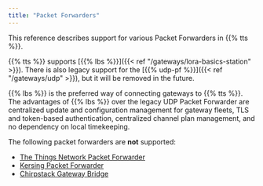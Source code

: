 ```yaml
---
title: "Packet Forwarders"
---
```


This reference describes support for various Packet Forwarders in {{% tts %}}.

<!--more-->

{{% tts %}} supports [{{% lbs %}}]({{< ref "/gateways/lora-basics-station" >}}). There is also legacy support for the [{{% udp-pf %}}]({{< ref "/gateways/udp" >}}), but it will be removed in the future.

{{% lbs %}} is the preferred way of connecting gateways to {{% tts %}}. The advantages of {{% lbs %}} over the legacy UDP Packet Forwarder are centralized update and configuration management for gateway fleets, TLS and token-based authentication, centralized channel plan management, and no dependency on local timekeeping.

The following packet forwarders are **not** supported:

- [The Things Network Packet Forwarder](https://github.com/TheThingsNetwork/packet_forwarder)
- [Kersing Packet Forwarder](https://github.com/kersing/packet_forwarder)
- [Chirpstack Gateway Bridge](https://github.com/TheThingsNetwork/packet_forwarder)

